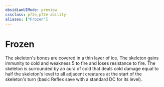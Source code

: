 ```yaml
---
obsidianUIMode: preview
cssclass: pf2e,pf2e-ability
aliases: ["Frozen"]
---
```

# Frozen

The skeleton's bones are covered in a thin layer of ice. The skeleton gains immunity to cold and weakness 5 to fire and loses resistance to fire. The skeleton is surrounded by an aura of cold that deals cold damage equal to half the skeleton's level to all adjacent creatures at the start of the skeleton's turn (basic Reflex save with a standard DC for its level).